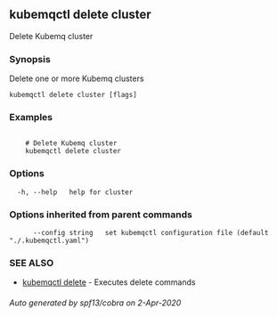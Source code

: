 ## kubemqctl delete cluster

Delete Kubemq cluster

### Synopsis

Delete one or more Kubemq clusters

```
kubemqctl delete cluster [flags]
```

### Examples

```

 	# Delete Kubemq cluster
	kubemqctl delete cluster

```

### Options

```
  -h, --help   help for cluster
```

### Options inherited from parent commands

```
      --config string   set kubemqctl configuration file (default "./.kubemqctl.yaml")
```

### SEE ALSO

* [kubemqctl delete](kubemqctl_delete.md)	 - Executes delete commands

###### Auto generated by spf13/cobra on 2-Apr-2020
